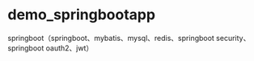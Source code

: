 # demo_springbootapp
springboot（springboot、mybatis、mysql、redis、springboot security、springboot oauth2、jwt）
